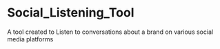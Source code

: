 # Social_Listening_Tool
A tool created to Listen to conversations about a brand on various social media platforms
